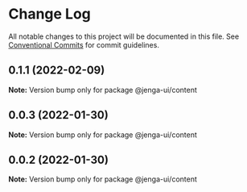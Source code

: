 # Change Log

All notable changes to this project will be documented in this file.
See [Conventional Commits](https://conventionalcommits.org) for commit guidelines.

## 0.1.1 (2022-02-09)

**Note:** Version bump only for package @jenga-ui/content

## 0.0.3 (2022-01-30)

**Note:** Version bump only for package @jenga-ui/content

## 0.0.2 (2022-01-30)

**Note:** Version bump only for package @jenga-ui/content
